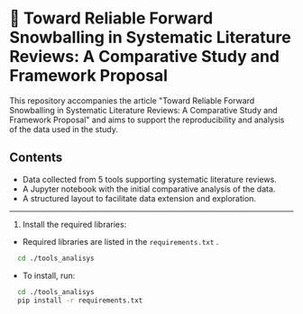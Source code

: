 # 🧠 Toward Reliable Forward Snowballing in Systematic Literature Reviews: A Comparative Study and Framework Proposal

This repository accompanies the article "Toward Reliable Forward Snowballing in Systematic Literature Reviews: A Comparative Study and Framework Proposal" and aims to support the reproducibility and analysis of the data used in the study.

## Contents

- Data collected from 5 tools supporting systematic literature reviews.
- A Jupyter notebook with the initial comparative analysis of the data.
- A structured layout to facilitate data extension and exploration.
---

1. Install the required libraries:

- Required libraries are listed in the `requirements.txt` .
```bash
  cd ./tools_analisys
  ```
- To install, run:
```bash
  cd ./tools_analisys
  pip install -r requirements.txt
```
